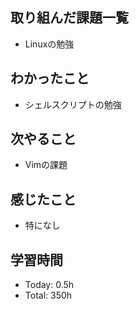 ## 取り組んだ課題一覧
- Linuxの勉強
## わかったこと
- シェルスクリプトの勉強
## 次やること
- Vimの課題
## 感じたこと
- 特になし
## 学習時間
- Today: 0.5h
- Total: 350h
